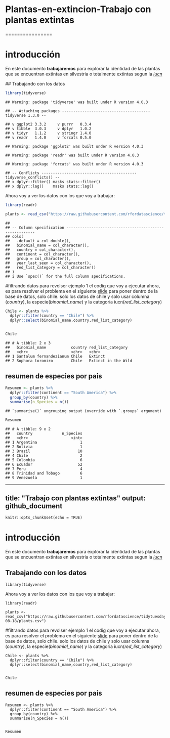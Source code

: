 # Plantas-en-extincion-Trabajo con plantas extintas
================

# introducción

En este documento **trabajaremos** para explorar la identidad de las
plantas que se encuentran extintas en silvestria o totalmente extintas
segun la [*iucn*](https://www.iucnredlist.org/)

\#\# Trabajando con los datos

``` r
library(tidyverse)
```

    ## Warning: package 'tidyverse' was built under R version 4.0.3

    ## -- Attaching packages --------------------------------------- tidyverse 1.3.0 --

    ## v ggplot2 3.3.2     v purrr   0.3.4
    ## v tibble  3.0.3     v dplyr   1.0.2
    ## v tidyr   1.1.2     v stringr 1.4.0
    ## v readr   1.4.0     v forcats 0.5.0

    ## Warning: package 'ggplot2' was built under R version 4.0.3

    ## Warning: package 'readr' was built under R version 4.0.3

    ## Warning: package 'forcats' was built under R version 4.0.3

    ## -- Conflicts ------------------------------------------ tidyverse_conflicts() --
    ## x dplyr::filter() masks stats::filter()
    ## x dplyr::lag()    masks stats::lag()

Ahora voy a ver los datos con los que voy a trabajar:

``` r
library(readr)

plants <- read_csv("https://raw.githubusercontent.com/rfordatascience/tidytuesday/master/data/2020/2020-08-18/plants.csv")
```

    ## 
    ## -- Column specification --------------------------------------------------------
    ## cols(
    ##   .default = col_double(),
    ##   binomial_name = col_character(),
    ##   country = col_character(),
    ##   continent = col_character(),
    ##   group = col_character(),
    ##   year_last_seen = col_character(),
    ##   red_list_category = col_character()
    ## )
    ## i Use `spec()` for the full column specifications.

\#filtrando datos para revolser ejemplo 1 el codig que voy a ejecutar
ahora, es para resolver el problema en el siguiente
[slide](https://derek-corcoran-barrios.github.io/CursoProgrPres/Clase2/Clase2InvestigacionReproducible.html#29)
para poner dentro de la base de datos, solo chile. solo los datos de
chile y solo usar columna (*country*), la especie(*binomial\_name*) y la
categoria iucn(*red\_list\_category*)

``` r
Chile <- plants %>% 
  dplyr::filter(country == "Chile") %>% 
  dplyr::select(binomial_name,country,red_list_category)


Chile
```

    ## # A tibble: 2 x 3
    ##   binomial_name           country red_list_category  
    ##   <chr>                   <chr>   <chr>              
    ## 1 Santalum fernandezianum Chile   Extinct            
    ## 2 Sophora toromiro        Chile   Extinct in the Wild

## resumen de especies por pais

``` r
Resumen <- plants %>% 
  dplyr::filter(continent == "South America") %>% 
  group_by(country) %>% 
  summarise(n_Species = n())
```

    ## `summarise()` ungrouping output (override with `.groups` argument)

``` r
Resumen
```

    ## # A tibble: 9 x 2
    ##   country             n_Species
    ##   <chr>                   <int>
    ## 1 Argentina                   1
    ## 2 Bolivia                     1
    ## 3 Brazil                     10
    ## 4 Chile                       2
    ## 5 Colombia                    6
    ## 6 Ecuador                    52
    ## 7 Peru                        4
    ## 8 Trinidad and Tobago         6
    ## 9 Venezuela                   1

---
title: "Trabajo con plantas extintas"
output: github_document
---

```{r setup, include=FALSE}
knitr::opts_chunk$set(echo = TRUE)
```




# introducción 
 
 En este documento **trabajaremos** para explorar la identidad de las plantas que se encuentran extintas en silvestria o totalmente extintas  segun  la [*iucn*](https://www.iucnredlist.org/)
 
 ## Trabajando con los datos
```{r}
library(tidyverse)

```
 Ahora voy a ver los datos con los que voy a trabajar:
```{r}
library(readr)

plants <- read_csv("https://raw.githubusercontent.com/rfordatascience/tidytuesday/master/data/2020/2020-08-18/plants.csv")
```
 
 #filtrando datos para revolser ejemplo 1
 el codig que voy a ejecutar ahora, es para resolver el problema en el siguiente [slide](https://derek-corcoran-barrios.github.io/CursoProgrPres/Clase2/Clase2InvestigacionReproducible.html#29)
 para poner dentro de la base de datos, solo chile. solo los datos de chile y solo usar columna (*country*), la especie(*binomial_name*) y la categoria iucn(*red_list_category*)
 
```{r}
Chile <- plants %>% 
  dplyr::filter(country == "Chile") %>% 
  dplyr::select(binomial_name,country,red_list_category)


Chile
```


## resumen de especies por pais
```{r}
Resumen <- plants %>% 
  dplyr::filter(continent == "South America") %>% 
  group_by(country) %>% 
  summarise(n_Species = n())


Resumen

```

